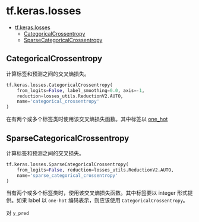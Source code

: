 # tf.keras.losses

- [tf.keras.losses](#tfkeraslosses)
  - [CategoricalCrossentropy](#categoricalcrossentropy)
  - [SparseCategoricalCrossentropy](#sparsecategoricalcrossentropy)

## CategoricalCrossentropy

计算标签和预测之间的交叉熵损失。

```py
tf.keras.losses.CategoricalCrossentropy(
    from_logits=False, label_smoothing=0.0, axis=-1,
    reduction=losses_utils.ReductionV2.AUTO,
    name='categorical_crossentropy'
)
```

在有两个或多个标签类时使用该交叉熵损失函数。其中标签以 [one_hot](tf.math.md)

## SparseCategoricalCrossentropy

计算标签和预测之间的交叉损失。

```py
tf.keras.losses.SparseCategoricalCrossentropy(
    from_logits=False, reduction=losses_utils.ReductionV2.AUTO,
    name='sparse_categorical_crossentropy'
)
```

当有两个或多个标签类时，使用该交叉熵损失函数。其中标签要以 integer 形式提供。如果 label 以 `one-hot` 编码表示，则应该使用 `CategoricalCrossentropy`。

对 `y_pred` 

